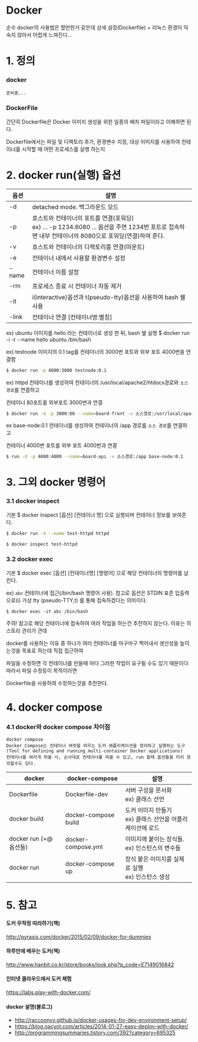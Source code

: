 ﻿# Docker

순수 docker의 사용법은 할만한거 같은데 상세 설정(Dockerfile) + 리눅스 환경이 익숙지 않아서 어렵게 느껴진다...

# 1. 정의

### docker
    준비중...

### DockerFile

간단히 Dockerfile은 Docker 이미지 생성을 위한 일종의 배치 파일이라고 이해하면 된다.

Dockerfile에서는 파일 및 디렉토리 추가, 환경변수 지정, 대상 이미지를 사용하여 컨테이너를 시작할 때 어떤 프로세스를 실행 하는지

# 2. docker run(실행) 옵션

| 옵션 | 설명 |
| ------------- | ------------- |
| -d | detached mode. 백그라운드 모드 |
| -p | 호스트와 컨테이너의 포트를 연결(포워딩) <br /> ex) ... -p 1234:8080 ... 옵션을 주면 1234번 포트로 접속하면 내부 컨테이너의 8080으로 포워딩(연결)하여 준다. |
| -v | 호스트와 컨테이너의 디렉토리를 연결(마운트) |
| -e | 컨테이너 내에서 사용할 환경변수 설정 |
| -name | 컨테이너 이름 설정 |
| -rm | 프로세스 종료 시 컨테이너 자동 제거 |
| -it | i(interactive)옵션과 t(pseudo-tty)옵션을 사용하여 bash 쉘 사용 |
| -link | 컨테이너 연결 [컨테이너명:별칭] |


ex) ubuntu 이미지를 hello 라는 컨테이너로 생성 한 뒤, bash 쉘 실행
$ docker run -i -t --name hello ubuntu /bin/bash

ex) testnode 이미지의 0.1 tag를 컨테이너의 3000번 포트와 외부 포트 4000번을 연결함
```sh
$ docker run -p 4000:3000 testnode:0.1
```

ex) httpd 컨테이너를 생성하여 컨테이너의 /usr/local/apache2/htdocs경로와 `소스 경로`를 연결하고

컨테이너 80포트를 외부포트 3000번과 연결
```sh
$ docker run -d -p 3000:80 --name=board-front -v 소스경로:/usr/local/apache2/htdocs httpd
```

ex base-node:0.1 컨테이너를 생성하여 컨테이너의 /app 경로를  `소스 경로`를 연결하고

컨테이너 4000번 포트를 외부 포트 4000번과 연결
```sh
$ run -d -p 4000:4000 --name=board-api -v 소스경로:/app base-node:0.1
```

# 3. 그외 docker 명령어
### 3.1 docker inspect

기본 $ docker inspect [옵션] [컨테이너 명] 으로 실행되며 컨테이너 정보를 보여준다.

```sh
$ docker run -d --name test-httpd httpd

$ docker inspect test-httpd
```

### 3.2 docker exec
기본 $ docker exec [옵션] [컨테이너명] [명령어] 으로 해당 컨테이너의 명령어를 날린다.

ex) `abc` 컨테이너에 접근(/bin/bash 명령어 사용).
참고로 옵션은 STDIN 표준 입출력으로(i) 가상 tty (pseudo-TTY,t) 를 통해 접속하겠다는 의미이다.

```
$ docker exec -it abc /bin/bash
```
주의! 참고로 해당 컨테이너에 접속하여 여러 작업을 하는건 추천하지 않는다. 이유는 히스토리 관리가 큰데

docker를 사용하는 이유 중 하나가 여러 컨테이너를 마구마구 찍어내서 생산성을 높이는것을 목표로 하는데 직접 접근하여

파일을 수정하면 각 컨테이너를 만들때 마다 그러한 작업이 요구될 수도 있기 때문이다. 따라서 파일 수정등이 목적이라면

Dockerfile을 사용하여 수정하는것을 추천한다.


# 4. docker compose

### 4.1 docker와 docker compose 차이점

    docker compose
    Docker Compose는 컨테이너 여럿을 띄우는 도커 애플리케이션을 정의하고 실행하는 도구(Tool for defining and running multi-container Docker applications)
    컨테이너를 여러개 띄울 시, 순서대로 컨테이너를 띄울 수 있고, run 할때 옵션들을 미리 정의할수도 있다.

| docker | docker-compose | 설명 |
| ------------- | ------------- | ------------- |
| Dockerfile | Dockerfile-dev | 서버 구성을 문서화 <br /> ex) 클래스 선언 |
| docker build | docker-compose build | 도커 이미지 만들기 <br /> ex) 클래스 선언을 어플리케이션에 로드 |
| docker run (+@ 옵션들) | docker-compose.yml | 이미지에 붙이는 장식들. <br /> ex) 인스턴스의 변수들 |
| docker run | docker-compose up | 장식 붙은 이미지를 실제로 실행 <br /> ex) 인스턴스 생성 |

# 5. 참고

#### 도커 무작정 따라하기(책)
http://pyrasis.com/docker/2015/02/09/docker-for-dummies

#### 하루만에 배우는 도커(책)
http://www.hanbit.co.kr/store/books/look.php?p_code=E7149016842

#### 인터넷 클라우드에서 도커 체험
https://labs.play-with-docker.com/

#### docker 설명(블로그)

* http://raccoonyy.github.io/docker-usages-for-dev-environment-setup/
* https://blog.nacyot.com/articles/2014-01-27-easy-deploy-with-docker/
* http://programmingsummaries.tistory.com/392?category=695325